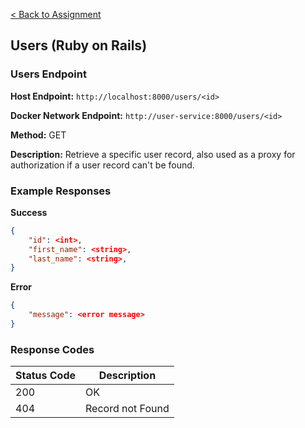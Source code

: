 [< Back to Assignment](../README.md)

## Users (Ruby on Rails)

### Users Endpoint

**Host Endpoint:** `http://localhost:8000/users/<id>`

**Docker Network Endpoint:** `http://user-service:8000/users/<id>`

**Method:** GET

**Description:** Retrieve a specific user record, also used as a proxy for authorization if a user record can't be found.

### Example Responses

**Success**
```json
{
    "id": <int>,
    "first_name": <string>,
    "last_name": <string>,
}
```

**Error**
```json
{
    "message": <error message>
}
```

### Response Codes

| Status Code | Description      |
| ----------- | ---------------- |
| 200         | OK               |
| 404         | Record not Found |

